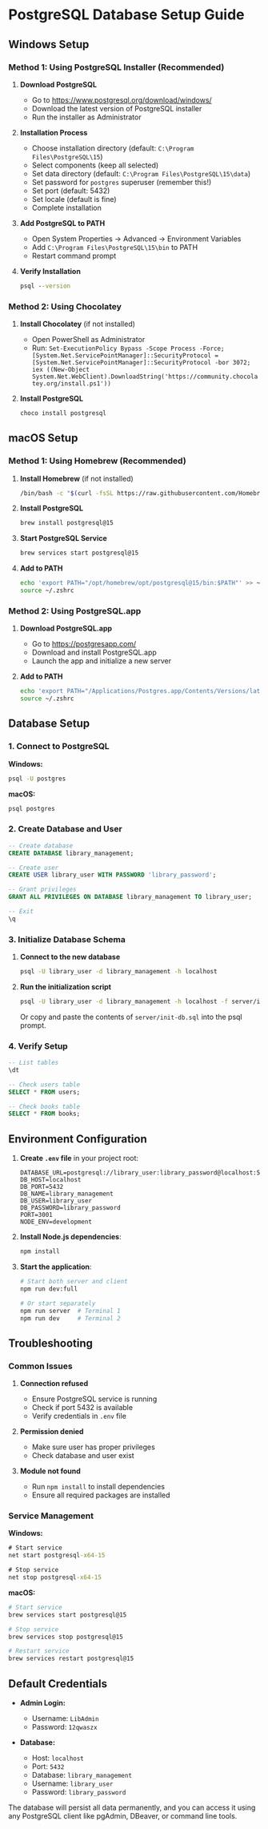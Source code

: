 # PostgreSQL Database Setup Guide

## Windows Setup

### Method 1: Using PostgreSQL Installer (Recommended)

1. **Download PostgreSQL**
   - Go to https://www.postgresql.org/download/windows/
   - Download the latest version of PostgreSQL installer
   - Run the installer as Administrator

2. **Installation Process**
   - Choose installation directory (default: `C:\Program Files\PostgreSQL\15`)
   - Select components (keep all selected)
   - Set data directory (default: `C:\Program Files\PostgreSQL\15\data`)
   - Set password for `postgres` superuser (remember this!)
   - Set port (default: 5432)
   - Set locale (default is fine)
   - Complete installation

3. **Add PostgreSQL to PATH**
   - Open System Properties → Advanced → Environment Variables
   - Add `C:\Program Files\PostgreSQL\15\bin` to PATH
   - Restart command prompt

4. **Verify Installation**
   ```cmd
   psql --version
   ```

### Method 2: Using Chocolatey

1. **Install Chocolatey** (if not installed)
   - Open PowerShell as Administrator
   - Run: `Set-ExecutionPolicy Bypass -Scope Process -Force; [System.Net.ServicePointManager]::SecurityProtocol = [System.Net.ServicePointManager]::SecurityProtocol -bor 3072; iex ((New-Object System.Net.WebClient).DownloadString('https://community.chocolatey.org/install.ps1'))`

2. **Install PostgreSQL**
   ```powershell
   choco install postgresql
   ```

## macOS Setup

### Method 1: Using Homebrew (Recommended)

1. **Install Homebrew** (if not installed)
   ```bash
   /bin/bash -c "$(curl -fsSL https://raw.githubusercontent.com/Homebrew/install/HEAD/install.sh)"
   ```

2. **Install PostgreSQL**
   ```bash
   brew install postgresql@15
   ```

3. **Start PostgreSQL Service**
   ```bash
   brew services start postgresql@15
   ```

4. **Add to PATH**
   ```bash
   echo 'export PATH="/opt/homebrew/opt/postgresql@15/bin:$PATH"' >> ~/.zshrc
   source ~/.zshrc
   ```

### Method 2: Using PostgreSQL.app

1. **Download PostgreSQL.app**
   - Go to https://postgresapp.com/
   - Download and install PostgreSQL.app
   - Launch the app and initialize a new server

2. **Add to PATH**
   ```bash
   echo 'export PATH="/Applications/Postgres.app/Contents/Versions/latest/bin:$PATH"' >> ~/.zshrc
   source ~/.zshrc
   ```

## Database Setup

### 1. Connect to PostgreSQL

**Windows:**
```cmd
psql -U postgres
```

**macOS:**
```bash
psql postgres
```

### 2. Create Database and User

```sql
-- Create database
CREATE DATABASE library_management;

-- Create user
CREATE USER library_user WITH PASSWORD 'library_password';

-- Grant privileges
GRANT ALL PRIVILEGES ON DATABASE library_management TO library_user;

-- Exit
\q
```

### 3. Initialize Database Schema

1. **Connect to the new database**
   ```bash
   psql -U library_user -d library_management -h localhost
   ```

2. **Run the initialization script**
   ```bash
   psql -U library_user -d library_management -h localhost -f server/init-db.sql
   ```

   Or copy and paste the contents of `server/init-db.sql` into the psql prompt.

### 4. Verify Setup

```sql
-- List tables
\dt

-- Check users table
SELECT * FROM users;

-- Check books table
SELECT * FROM books;
```

## Environment Configuration

1. **Create `.env` file** in your project root:
   ```env
   DATABASE_URL=postgresql://library_user:library_password@localhost:5432/library_management
   DB_HOST=localhost
   DB_PORT=5432
   DB_NAME=library_management
   DB_USER=library_user
   DB_PASSWORD=library_password
   PORT=3001
   NODE_ENV=development
   ```

2. **Install Node.js dependencies**:
   ```bash
   npm install
   ```

3. **Start the application**:
   ```bash
   # Start both server and client
   npm run dev:full
   
   # Or start separately
   npm run server  # Terminal 1
   npm run dev     # Terminal 2
   ```

## Troubleshooting

### Common Issues

1. **Connection refused**
   - Ensure PostgreSQL service is running
   - Check if port 5432 is available
   - Verify credentials in `.env` file

2. **Permission denied**
   - Make sure user has proper privileges
   - Check database and user exist

3. **Module not found**
   - Run `npm install` to install dependencies
   - Ensure all required packages are installed

### Service Management

**Windows:**
```cmd
# Start service
net start postgresql-x64-15

# Stop service
net stop postgresql-x64-15
```

**macOS:**
```bash
# Start service
brew services start postgresql@15

# Stop service
brew services stop postgresql@15

# Restart service
brew services restart postgresql@15
```

## Default Credentials

- **Admin Login:**
  - Username: `LibAdmin`
  - Password: `12qwaszx`

- **Database:**
  - Host: `localhost`
  - Port: `5432`
  - Database: `library_management`
  - Username: `library_user`
  - Password: `library_password`

The database will persist all data permanently, and you can access it using any PostgreSQL client like pgAdmin, DBeaver, or command line tools.